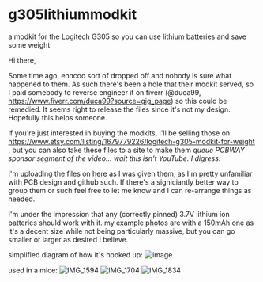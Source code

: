 # g305lithiummodkit
a modkit for the Logitech G305 so you can use lithium batteries and save some weight

Hi there,

Some time ago, enncoo sort of dropped off and nobody is sure what happened to them. As such there's been a hole that their modkit served, so I paid somebody to reverse engineer it on fiverr (@duca99, https://www.fiverr.com/duca99?source=gig_page) so this could be remedied. It seems right to release the files since it's not my design. Hopefully this helps someone.

If you're just interested in buying the modkits, I'll be selling those on https://www.etsy.com/listing/1679779226/logitech-g305-modkit-for-weight , but you can also take these files to a site to make them *queue PCBWAY sponsor segment of the video... wait this isn't YouTube. I digress*. 

I'm uploading the files on here as I was given them, as I'm pretty unfamiliar with PCB design and github such. If there's a signiciantly better way to group them or such feel free to let me know and I can re-arrange things as needed.

I'm under the impression that any (correctly pinned) 3.7V lithium ion batteries should work with it. my example photos are with a 150mAh one as it's a decent size while not being particularly massive, but you can go smaller or larger as desired I believe.

simplified diagram of how it's hooked up:
![image](https://github.com/zoroseerus/g305lithiummodkit/assets/68509716/34ed35d9-cfb4-42b8-bb77-698c1e646402)

used in a mice:
![IMG_1594](https://github.com/zoroseerus/g305lithiummodkit/assets/68509716/91fa3316-782e-44b6-a921-f9f2426644eb)
![IMG_1704](https://github.com/zoroseerus/g305lithiummodkit/assets/68509716/1ffb0298-84f5-4e74-9df4-a4a8de54491b)
![IMG_1834](https://github.com/zoroseerus/g305lithiummodkit/assets/68509716/daf2f4a1-e5d1-4a5c-a02a-e8b3240e573b)
